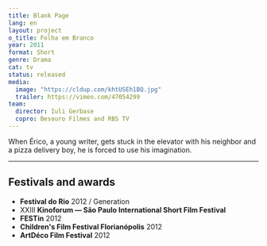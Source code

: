```yaml
---
title: Blank Page
lang: en
layout: project
o_title: Folha em Branco
year: 2011
format: Short
genre: Drama
cat: tv
status: released
media:
  image: "https://cldup.com/khtUSEh1BQ.jpg"
  trailer: https://vimeo.com/47054299
team:
  director: Iuli Gerbase
  copro: Besouro Filmes and RBS TV
---
```


When Érico, a young writer, gets stuck in the elevator with his neighbor and a pizza delivery boy, he is forced to use his imagination.

---

## Festivals and awards

* **Festival do Rio** 2012 / Generation
* XXIII **Kinoforum — São Paulo International Short Film Festival**
* **FESTin** 2012
* **Children's Film Festival Florianópolis** 2012
* **ArtDéco Film Festival** 2012
